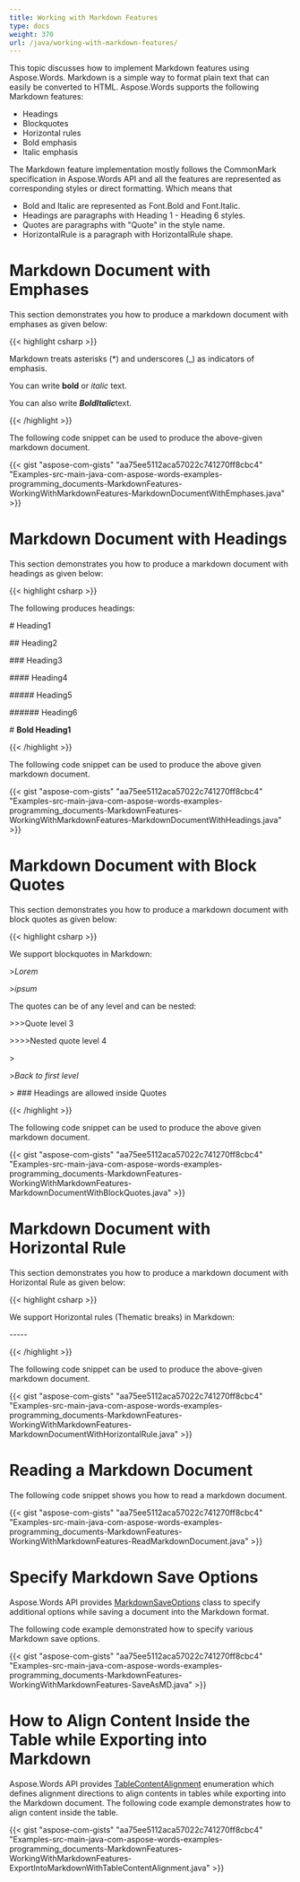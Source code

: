 ```yaml
---
title: Working with Markdown Features
type: docs
weight: 370
url: /java/working-with-markdown-features/
---
```


This topic discusses how to implement Markdown features using Aspose.Words. Markdown is a simple way to format plain text that can easily be converted to HTML. Aspose.Words supports the following Markdown features:

- Headings
- Blockquotes
- Horizontal rules
- Bold emphasis
- Italic emphasis

The Markdown feature implementation mostly follows the CommonMark specification in Aspose.Words API and all the features are represented as corresponding styles or direct formatting. Which means that

- Bold and Italic are represented as Font.Bold and Font.Italic. 
- Headings are paragraphs with Heading 1 - Heading 6 styles. 
- Quotes are paragraphs with "Quote" in the style name. 
- HorizontalRule is a paragraph with HorizontalRule shape.
# **Markdown Document with Emphases**
This section demonstrates you how to produce a markdown document with emphases as given below:

{{< highlight csharp >}}

 Markdown treats asterisks (*) and underscores (_) as indicators of emphasis.



You can write **bold** or *italic* text. 



You can also write ***BoldItalic***text.

{{< /highlight >}}

The following code snippet can be used to produce the above-given markdown document.

{{< gist "aspose-com-gists" "aa75ee5112aca57022c741270ff8cbc4" "Examples-src-main-java-com-aspose-words-examples-programming_documents-MarkdownFeatures-WorkingWithMarkdownFeatures-MarkdownDocumentWithEmphases.java" >}}


# **Markdown Document with Headings**
This section demonstrates you how to produce a markdown document with headings as given below:

{{< highlight csharp >}}

 The following produces headings:

\# Heading1

\## Heading2

\### Heading3

\#### Heading4

\##### Heading5

\###### Heading6

\# **Bold Heading1**

{{< /highlight >}}

The following code snippet can be used to produce the above given markdown document.

{{< gist "aspose-com-gists" "aa75ee5112aca57022c741270ff8cbc4" "Examples-src-main-java-com-aspose-words-examples-programming_documents-MarkdownFeatures-WorkingWithMarkdownFeatures-MarkdownDocumentWithHeadings.java" >}}
# **Markdown Document with Block Quotes**
This section demonstrates you how to produce a markdown document with block quotes as given below:

{{< highlight csharp >}}

 We support blockquotes in Markdown:

\>*Lorem*

\>*ipsum*



The quotes can be of any level and can be nested:

\>>>Quote level 3

\>>>>Nested quote level 4

\>

\>*Back to first level*

\> ### Headings are allowed inside Quotes

{{< /highlight >}}

The following code snippet can be used to produce the above given markdown document.

{{< gist "aspose-com-gists" "aa75ee5112aca57022c741270ff8cbc4" "Examples-src-main-java-com-aspose-words-examples-programming_documents-MarkdownFeatures-WorkingWithMarkdownFeatures-MarkdownDocumentWithBlockQuotes.java" >}}
# **Markdown Document with Horizontal Rule**
This section demonstrates you how to produce a markdown document with Horizontal Rule as given below:

{{< highlight csharp >}}

 We support Horizontal rules (Thematic breaks) in Markdown:

\-----

{{< /highlight >}}

The following code snippet can be used to produce the above-given markdown document.

{{< gist "aspose-com-gists" "aa75ee5112aca57022c741270ff8cbc4" "Examples-src-main-java-com-aspose-words-examples-programming_documents-MarkdownFeatures-WorkingWithMarkdownFeatures-MarkdownDocumentWithHorizontalRule.java" >}}
# **Reading a Markdown Document**
The following code snippet shows you how to read a markdown document.

{{< gist "aspose-com-gists" "aa75ee5112aca57022c741270ff8cbc4" "Examples-src-main-java-com-aspose-words-examples-programming_documents-MarkdownFeatures-WorkingWithMarkdownFeatures-ReadMarkdownDocument.java" >}}
# **Specify Markdown Save Options**
Aspose.Words API provides [MarkdownSaveOptions](https://apireference.aspose.com/words/java/com.aspose.words/MarkdownSaveOptions) class to specify additional options while saving a document into the Markdown format.

The following code example demonstrated how to specify various Markdown save options.

{{< gist "aspose-com-gists" "aa75ee5112aca57022c741270ff8cbc4" "Examples-src-main-java-com-aspose-words-examples-programming_documents-MarkdownFeatures-WorkingWithMarkdownFeatures-SaveAsMD.java" >}}
# **How to Align Content Inside the Table while Exporting into Markdown**
Aspose.Words API provides [TableContentAlignment](https://apireference.aspose.com/words/java/com.aspose.words/TableContentAlignment) enumeration which defines alignment directions to align contents in tables while exporting into the Markdown document. The following code example demonstrates how to align content inside the table.

{{< gist "aspose-com-gists" "aa75ee5112aca57022c741270ff8cbc4" "Examples-src-main-java-com-aspose-words-examples-programming_documents-MarkdownFeatures-WorkingWithMarkdownFeatures-ExportIntoMarkdownWithTableContentAlignment.java" >}}
